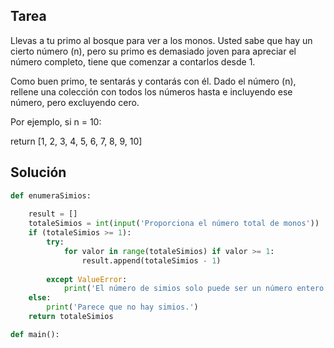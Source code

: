 ## Tarea
Llevas a tu primo al bosque para ver a los monos. Usted sabe que hay un cierto número (n), pero su primo es demasiado joven para apreciar el número completo, tiene que comenzar a contarlos desde 1.

Como buen primo, te sentarás y contarás con él. Dado el número (n), rellene una colección con todos los números hasta e incluyendo ese número, pero excluyendo cero.

Por ejemplo, si n = 10:

return [1, 2, 3, 4, 5, 6, 7, 8, 9, 10]

## Solución

```python
def enumeraSimios:
	
	result = []
	totaleSimios = int(input('Proporciona el número total de monos'))
	if (totaleSimios >= 1):
		try:
			for valor in range(totaleSimios) if valor >= 1:
				result.append(totaleSimios - 1)
			
		except ValueError:
			print('El número de simios solo puede ser un número entero hasta ayer.')
	else:
		print('Parece que no hay simios.')
	return totaleSimios

def main():
```